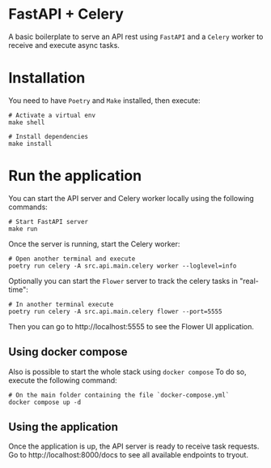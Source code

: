 # FastAPI + Celery
A basic boilerplate to serve an API rest using `FastAPI` and a `Celery` worker to receive and execute async tasks.

# Installation
You need to have `Poetry` and `Make` installed, then execute:
```
# Activate a virtual env
make shell

# Install dependencies
make install
```

# Run the application
You can start the API server and Celery worker locally using the following commands:  

```
# Start FastAPI server
make run
```

Once the server is running, start the Celery worker:
```
# Open another terminal and execute
poetry run celery -A src.api.main.celery worker --loglevel=info
```

Optionally you can start the `Flower` server to track the celery tasks in "real-time":
```
# In another terminal execute
poetry run celery -A src.api.main.celery flower --port=5555
```

Then you can go to http://localhost:5555 to see the Flower UI application.

## Using docker compose
Also is possible to start the whole stack using `docker compose`
To do so, execute the following command:
```
# On the main folder containing the file `docker-compose.yml`
docker compose up -d
```
## Using the application
Once the application is up, the API server is ready to receive task requests.
Go to http://localhost:8000/docs to see all available endpoints to tryout. 

